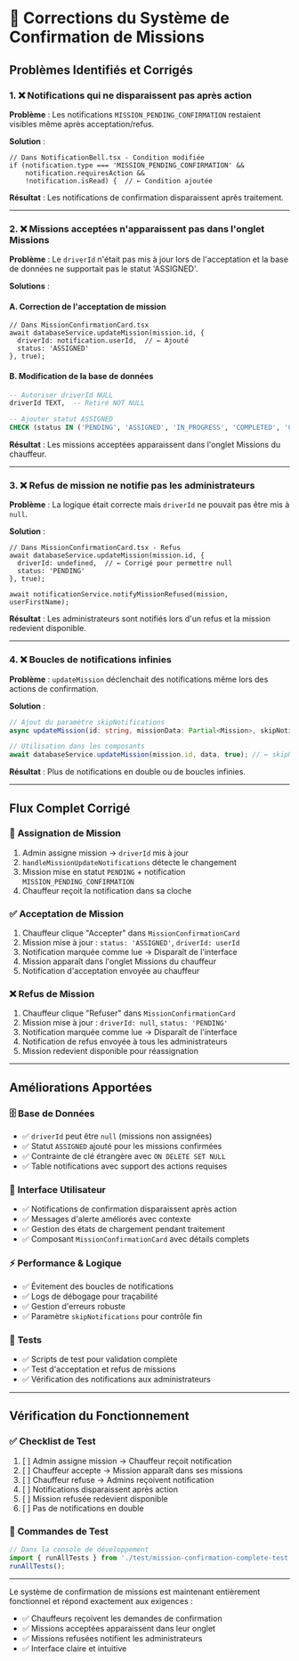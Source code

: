 # 🔧 Corrections du Système de Confirmation de Missions

## Problèmes Identifiés et Corrigés

### 1. ❌ **Notifications qui ne disparaissent pas après action**

**Problème** : Les notifications `MISSION_PENDING_CONFIRMATION` restaient visibles même après acceptation/refus.

**Solution** :
```tsx
// Dans NotificationBell.tsx - Condition modifiée
if (notification.type === 'MISSION_PENDING_CONFIRMATION' && 
    notification.requiresAction && 
    !notification.isRead) {  // ← Condition ajoutée
```

**Résultat** : Les notifications de confirmation disparaissent après traitement.

---

### 2. ❌ **Missions acceptées n'apparaissent pas dans l'onglet Missions**

**Problème** : Le `driverId` n'était pas mis à jour lors de l'acceptation et la base de données ne supportait pas le statut 'ASSIGNED'.

**Solutions** :

#### A. Correction de l'acceptation de mission
```tsx
// Dans MissionConfirmationCard.tsx
await databaseService.updateMission(mission.id, { 
  driverId: notification.userId,  // ← Ajouté
  status: 'ASSIGNED'
}, true);
```

#### B. Modification de la base de données
```sql
-- Autoriser driverId NULL
driverId TEXT,  -- Retiré NOT NULL

-- Ajouter statut ASSIGNED
CHECK (status IN ('PENDING', 'ASSIGNED', 'IN_PROGRESS', 'COMPLETED', 'CANCELLED'))
```

**Résultat** : Les missions acceptées apparaissent dans l'onglet Missions du chauffeur.

---

### 3. ❌ **Refus de mission ne notifie pas les administrateurs**

**Problème** : La logique était correcte mais `driverId` ne pouvait pas être mis à `null`.

**Solution** :
```tsx
// Dans MissionConfirmationCard.tsx - Refus
await databaseService.updateMission(mission.id, { 
  driverId: undefined,  // ← Corrigé pour permettre null
  status: 'PENDING'
}, true);

await notificationService.notifyMissionRefused(mission, userFirstName);
```

**Résultat** : Les administrateurs sont notifiés lors d'un refus et la mission redevient disponible.

---

### 4. ❌ **Boucles de notifications infinies**

**Problème** : `updateMission` déclenchait des notifications même lors des actions de confirmation.

**Solution** :
```typescript
// Ajout du paramètre skipNotifications
async updateMission(id: string, missionData: Partial<Mission>, skipNotifications: boolean = false)

// Utilisation dans les composants
await databaseService.updateMission(mission.id, data, true); // ← skipNotifications = true
```

**Résultat** : Plus de notifications en double ou de boucles infinies.

---

## Flux Complet Corrigé

### 🔄 **Assignation de Mission**
1. Admin assigne mission → `driverId` mis à jour
2. `handleMissionUpdateNotifications` détecte le changement
3. Mission mise en statut `PENDING` + notification `MISSION_PENDING_CONFIRMATION`
4. Chauffeur reçoit la notification dans sa cloche

### ✅ **Acceptation de Mission**
1. Chauffeur clique "Accepter" dans `MissionConfirmationCard`
2. Mission mise à jour : `status: 'ASSIGNED'`, `driverId: userId`
3. Notification marquée comme lue → Disparaît de l'interface
4. Mission apparaît dans l'onglet Missions du chauffeur
5. Notification d'acceptation envoyée au chauffeur

### ❌ **Refus de Mission**
1. Chauffeur clique "Refuser" dans `MissionConfirmationCard`
2. Mission mise à jour : `driverId: null`, `status: 'PENDING'`
3. Notification marquée comme lue → Disparaît de l'interface
4. Notification de refus envoyée à tous les administrateurs
5. Mission redevient disponible pour réassignation

---

## Améliorations Apportées

### 🗄️ **Base de Données**
- ✅ `driverId` peut être `null` (missions non assignées)
- ✅ Statut `ASSIGNED` ajouté pour les missions confirmées
- ✅ Contrainte de clé étrangère avec `ON DELETE SET NULL`
- ✅ Table notifications avec support des actions requises

### 🎨 **Interface Utilisateur**
- ✅ Notifications de confirmation disparaissent après action
- ✅ Messages d'alerte améliorés avec contexte
- ✅ Gestion des états de chargement pendant traitement
- ✅ Composant `MissionConfirmationCard` avec détails complets

### ⚡ **Performance & Logique**
- ✅ Évitement des boucles de notifications
- ✅ Logs de débogage pour traçabilité
- ✅ Gestion d'erreurs robuste
- ✅ Paramètre `skipNotifications` pour contrôle fin

### 🧪 **Tests**
- ✅ Scripts de test pour validation complète
- ✅ Test d'acceptation et refus de missions
- ✅ Vérification des notifications aux administrateurs

---

## Vérification du Fonctionnement

### ✅ **Checklist de Test**
1. [ ] Admin assigne mission → Chauffeur reçoit notification
2. [ ] Chauffeur accepte → Mission apparaît dans ses missions
3. [ ] Chauffeur refuse → Admins reçoivent notification
4. [ ] Notifications disparaissent après action
5. [ ] Mission refusée redevient disponible
6. [ ] Pas de notifications en double

### 🚀 **Commandes de Test**
```typescript
// Dans la console de développement
import { runAllTests } from './test/mission-confirmation-complete-test';
runAllTests();
```

---

Le système de confirmation de missions est maintenant entièrement fonctionnel et répond exactement aux exigences :
- ✅ Chauffeurs reçoivent les demandes de confirmation
- ✅ Missions acceptées apparaissent dans leur onglet
- ✅ Missions refusées notifient les administrateurs  
- ✅ Interface claire et intuitive